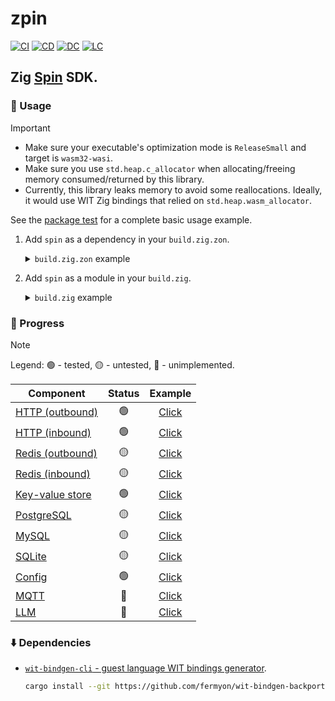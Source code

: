 # zpin

[![CI][ci-shd]][ci-url]
[![CD][cd-shd]][cd-url]
[![DC][dc-shd]][dc-url]
[![LC][lc-shd]][lc-url]

## Zig [Spin](https://github.com/fermyon/spin) SDK.

### :rocket: Usage

> [!IMPORTANT]
>
> - Make sure your executable's optimization mode is `ReleaseSmall` and target is `wasm32-wasi`.
> - Make sure you use `std.heap.c_allocator` when allocating/freeing memory consumed/returned by this library.
> - Currently, this library leaks memory to avoid some reallocations. Ideally, it would use WIT Zig bindings that relied on `std.heap.wasm_allocator`.
>
> See the [package test](test/) for a complete basic usage example.

1. Add `spin` as a dependency in your `build.zig.zon`.

    <details>

    <summary><code>build.zig.zon</code> example</summary>

    ```zig
    .{
        .name = "<name_of_your_package>",
        .version = "<version_of_your_package>",
        .dependencies = .{
            .spin = .{
                .url = "https://github.com/tensorush/zpin/archive/<git_tag_or_commit_hash>.tar.gz",
                .hash = "<package_hash>",
            },
        },
        .paths = .{
            "src/",
            "build.zig",
            "README.md",
            "LICENSE.md",
            "build.zig.zon",
        },
    }
    ```

    Set `<package_hash>` to `12200000000000000000000000000000000000000000000000000000000000000000` and build your package to find the correct value specified in a compiler error message.

    </details>

2. Add `spin` as a module in your `build.zig`.

    <details>

    <summary><code>build.zig</code> example</summary>

    ```zig
    const spin_dep = b.dependency("spin", .{});
    const spin_mod = spin.module("spin");
    exe.root_module.addImport("spin", spin_mod);
    ```

    </details>

### :battery: Progress

> [!NOTE]
>
> Legend: :green_circle: - tested, :yellow_circle: - untested, :red_circle: - unimplemented.

| Component                             |     Status      |           Example            |
|---------------------------------------|:---------------:|:----------------------------:|
| [HTTP (outbound)](src/http.zig#L139)  | :green_circle:  |  [Click](examples/http-out)  |
| [HTTP (inbound)](src/http.zig#L81)    | :green_circle:  |  [Click](examples/http-in)   |
| [Redis (outbound)](src/redis.zig#L24) | :yellow_circle: | [Click](examples/redis-out)  |
| [Redis (inbound)](src/redis.zig#L157) | :yellow_circle: |  [Click](examples/redis-in)  |
| [Key-value store](src/kvs.zig)        | :green_circle:  |    [Click](examples/kvs)     |
| [PostgreSQL](src/postgresql.zig)      | :yellow_circle: | [Click](examples/postgresql) |
| [MySQL](src/mysql.zig)                | :yellow_circle: |   [Click](examples/mysql)    |
| [SQLite](src/sqlite.zig)              | :yellow_circle: |   [Click](examples/sqlite)   |
| [Config](src/config.zig)              | :green_circle:  |   [Click](examples/config)   |
| [MQTT](src/mqtt.zig)                  |  :red_circle:   |    [Click](examples/mqtt)    |
| [LLM](src/llm.zig)                    |  :red_circle:   |    [Click](examples/llm)     |

### :arrow_down: Dependencies

- [`wit-bindgen-cli` - guest language WIT bindings generator](https://github.com/fermyon/wit-bindgen-backport).

    ```sh
    cargo install --git https://github.com/fermyon/wit-bindgen-backport --rev b89d507 wit-bindgen-cli
    ```

<!-- MARKDOWN LINKS -->

[ci-shd]: https://img.shields.io/github/actions/workflow/status/tensorush/zpin/ci.yaml?branch=main&style=for-the-badge&logo=github&label=CI&labelColor=black
[ci-url]: https://github.com/tensorush/zpin/blob/main/.github/workflows/ci.yaml
[cd-shd]: https://img.shields.io/github/actions/workflow/status/tensorush/zpin/cd.yaml?branch=main&style=for-the-badge&logo=github&label=CD&labelColor=black
[cd-url]: https://github.com/tensorush/zpin/blob/main/.github/workflows/cd.yaml
[dc-shd]: https://img.shields.io/badge/click-F6A516?style=for-the-badge&logo=zig&logoColor=F6A516&label=doc&labelColor=black
[dc-url]: https://tensorush.github.io/zpin
[lc-shd]: https://img.shields.io/github/license/tensorush/zpin.svg?style=for-the-badge&labelColor=black
[lc-url]: https://github.com/tensorush/zpin/blob/main/LICENSE.md
